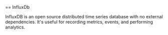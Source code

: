 == InfluxDb

InfluxDB is an open source distributed time series database with no external
dependencies. It's useful for recording metrics, events, and performing
analytics.